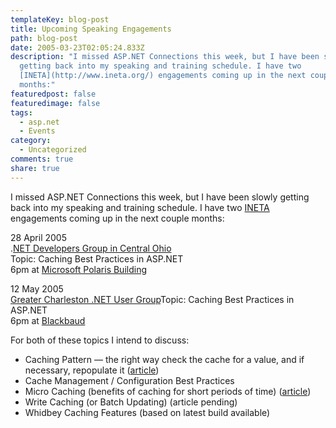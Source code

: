 ```yaml
---
templateKey: blog-post
title: Upcoming Speaking Engagements
path: blog-post
date: 2005-03-23T02:05:24.833Z
description: "I missed ASP.NET Connections this week, but I have been slowly
  getting back into my speaking and training schedule. I have two
  [INETA](http://www.ineta.org/) engagements coming up in the next couple
  months:"
featuredpost: false
featuredimage: false
tags:
  - asp.net
  - Events
category:
  - Uncategorized
comments: true
share: true
---
```

<!--StartFragment-->

I missed ASP.NET Connections this week, but I have been slowly getting back into my speaking and training schedule. I have two [INETA](http://www.ineta.org/) engagements coming up in the next couple months:

28 April 2005\
.[NET Developers Group in Central Ohio](http://dev1.eraserver.net/NetDevelopers/Default.aspx)\
Topic: Caching Best Practices in ASP.NET\
6pm at [Microsoft Polaris Building](http://dev1.eraserver.net/NetDevelopers/Directions.aspx)

12 May 2005\
[Greater Charleston .NET User Group](http://groups.yahoo.com/group/GCNUG)Topic: Caching Best Practices in ASP.NET\
6pm at [Blackbaud](http://www.blackbaud.com/)

For both of these topics I intend to discuss:

* Caching Pattern — the right way check the cache for a value, and if necessary, repopulate it ([article](http://msdn.microsoft.com/library/en-us/dnaspp/html/aspnet-cachingtechniquesbestpract.asp))
* Cache Management / Configuration Best Practices
* Micro Caching (benefits of caching for short periods of time) ([article](http://aspalliance.com/251))
* Write Caching (or Batch Updating) (article pending)
* Whidbey Caching Features (based on latest build available)

<!--EndFragment-->